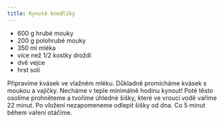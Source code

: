 ```yaml
---
title: Kynuté knedlíky
---
```


* 600 g hrubé mouky
* 200 g polohrubé mouky
* 350 ml mléka
* více než 1/2 kostky droždí
* dvě vejce
* hrst soli

Připravíme kvásek ve vlažném mléku. Důkladně promícháme kvásek s moukou a vajíčky.
Necháme v teple minimálně hodinu kynout! Poté těsto osolíme prohněteme
a tvoříme úhledné šišky, které ve vroucí vodě vaříme 22 minut.
Po vložení nezapomeneme odlepit šišky od dna. Co 5 minut během vaření otáčíme.
